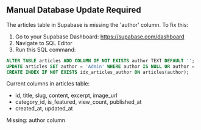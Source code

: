 
## Manual Database Update Required

The articles table in Supabase is missing the 'author' column. To fix this:

1. Go to your Supabase Dashboard: https://supabase.com/dashboard
2. Navigate to SQL Editor 
3. Run this SQL command:

```sql
ALTER TABLE articles ADD COLUMN IF NOT EXISTS author TEXT DEFAULT '';
UPDATE articles SET author = 'Admin' WHERE author IS NULL OR author = '';
CREATE INDEX IF NOT EXISTS idx_articles_author ON articles(author);
```

Current columns in articles table:
- id, title, slug, content, excerpt, image_url
- category_id, is_featured, view_count, published_at  
- created_at, updated_at

Missing: author column

